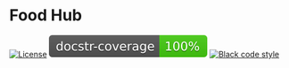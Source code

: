 # Food Hub

[![License][license badge]][license]
[![Docstr-coverage](docstr_cov/badge.svg)](https://docstr-coverage.readthedocs.io/en/stable/)
[![Black code style](https://img.shields.io/badge/code%20style-black-000000.svg)](https://github.com/ambv/black)

[license badge]: https://img.shields.io/badge/License-MIT-brightgreen.svg
[license]: https://opensource.org/licenses/MIT

